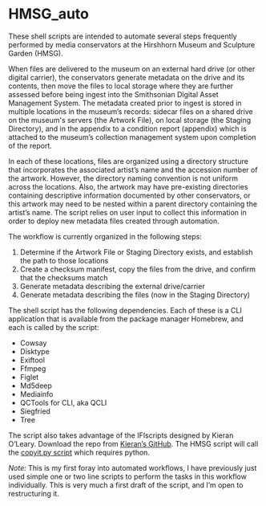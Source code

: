 # HMSG_auto

These shell scripts are intended to automate several steps frequently performed by media conservators at the Hirshhorn Museum and Sculpture Garden (HMSG). 

When files are delivered to the museum on an external hard drive (or other digital carrier), the conservators generate metadata on the drive and its contents, then move the files to local storage where they are further assessed before being ingest into the Smithsonian Digital Asset Management System.  The metadata created prior to ingest is stored in multiple locations in the museum’s records: sidecar files on a shared drive on the museum's servers (the Artwork File), on local storage (the Staging Directory), and in the appendix to a condition report (appendix) which is attached to the museum’s collection management system upon completion of the report. 

In each of these locations, files are organized using a directory structure that incorporates the associated artist’s name and the accession number of the artwork. However, the directory naming convention is not uniform across the locations. Also, the artwork may have pre-existing directories containing descriptive information documented by other conservators, or this artwork may need to be nested within a parent directory containing the artist’s name. The script relies on user input to collect this information in order to deploy new metadata files created through automation. 

The workflow is currently organized in the following steps:
1. Determine if the Artwork File or Staging Directory exists, and establish the path to those locations
2. Create a checksum manifest, copy the files from the drive, and confirm that the checksums match
3. Generate metadata describing the external drive/carrier
4. Generate metadata describing the files (now in the Staging Directory)

The shell script has the following dependencies. Each of these is a CLI application that is available from the package manager Homebrew, and each is called by the script:
* Cowsay
* Disktype
* Exiftool
* Ffmpeg
* Figlet
* Md5deep
* Mediainfo
* QCTools for CLI, aka QCLI
* Siegfried
* Tree

The script also takes advantage of the IFIscripts designed by Kieran O’Leary. Download the repo from [Kieran’s GitHub](https://github.com/kieranjol/IFIscripts). The HMSG script will call the [copyit.py script](https://github.com/kieranjol/IFIscripts/blob/master/copyit.py) which requires python. 

*Note:* This is my first foray into automated workflows, I have previously just used simple one or two line scripts to perform the tasks in this workflow individually. This is very much a first draft of the script, and I’m open to restructuring it.  

